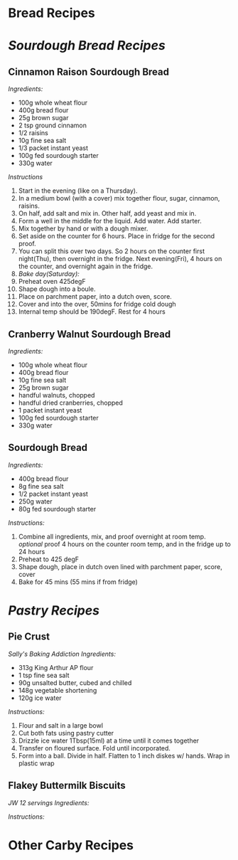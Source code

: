 # Bread Recipes

# *Sourdough Bread Recipes*

## Cinnamon Raison Sourdough Bread
*Ingredients:*
- 100g whole wheat flour
- 400g bread flour
- 25g brown sugar
- 2 tsp ground cinnamon
- 1/2 raisins
- 10g fine sea salt
- 1/3 packet instant yeast
- 100g fed sourdough starter
- 330g water

*Instructions*
1. Start in the evening (like on a Thursday).  
2. In a medium bowl (with a cover) mix together flour, sugar, cinnamon, raisins.
3. On half, add salt and mix in.  Other half, add yeast and mix in.  
4. Form a well in the middle for the liquid.  Add water.  Add starter.
5. Mix together by hand or with a dough mixer.
6. Set aside on the counter for 6 hours.  Place in fridge for the second proof.
7. You can split this over two days.  So 2 hours on the counter first night(Thu), then overnight in the fridge.  Next evening(Fri), 4 hours on the counter, and overnight again in the fridge.
8. *Bake day(Saturday):*
9. Preheat oven 425degF
10. Shape dough into a boule.
11. Place on parchment paper, into a dutch oven, score.
12. Cover and into the over, 50mins for fridge cold dough
13. Internal temp should be 190degF.  Rest for 4 hours

## Cranberry Walnut Sourdough Bread
*Ingredients:*
- 100g whole wheat flour
- 400g bread flour
- 10g fine sea salt
- 25g brown sugar
- handful walnuts, chopped
- handful dried cranberries, chopped
- 1 packet instant yeast
- 100g fed sourdough starter
- 330g water


## Sourdough Bread
*Ingredients:*
- 400g bread flour
- 8g fine sea salt
- 1/2 packet instant yeast
- 250g water
- 80g fed sourdough starter

*Instructions:*
1. Combine all ingredients, mix, and proof overnight at room temp.  
*optional* proof 4 hours on the counter room temp, and in the fridge up to 24 hours
2. Preheat to 425 degF
3. Shape dough, place in dutch oven lined with parchment paper, score, cover
4. Bake for 45 mins (55 mins if from fridge)

# *Pastry Recipes*

## Pie Crust
*Sally's Baking Addiction*
*Ingredients:*
- 313g King Arthur AP flour
- 1 tsp fine sea salt
- 90g unsalted butter, cubed and chilled
- 148g vegetable shortening
- 120g ice water

*Instructions:*
1. Flour and salt in a large bowl
2. Cut both fats using pastry cutter
3. Drizzle ice water 1Tbsp(15ml) at a time until it comes together
4. Transfer on floured surface.  Fold until incorporated.
5. Form into a ball.  Divide in half.  Flatten to 1 inch diskes w/ hands.  Wrap in plastic wrap

## Flakey Buttermilk Biscuits
*JW*
*12 servings*
*Ingredients:*

*Instructions:*

# Other Carby Recipes